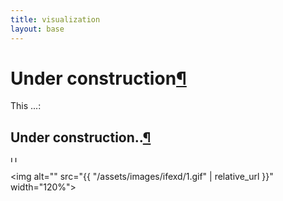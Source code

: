 ```yaml
---
title: visualization
layout: base
---
```



  <div class="section" id="experiment">
  <h1>Under construction<a class="headerlink" href="#experiment" title="Permalink to this headline">¶</a></h1>
  <p>This ...:</p>
  <!--<li><a class="reference external" href="http://nikeshbajaj.in">Nikesh Bajaj<img alt="Nikesh Bajaj" src="_images0/nikeshbajaj.png" width="100"></a></li> -->
  <div class="section" id="institutions">
  <h2>Under construction..<a class="headerlink" href="#institutions" title="Permalink to this headline">¶</a></h2>
  <a><img alt="Under construction" src="{{ "/assets/images/Underconstruction.png" | relative_url }}" width="10"></a>
  
  <a><img alt="" src="{{ "/assets/images/ifexd/1.gif" | relative_url }}" width="120%"></a>
  </div>
  </div>
